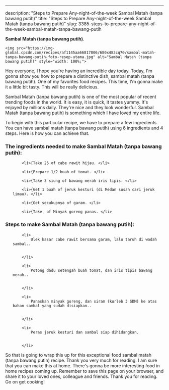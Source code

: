 ---
description: "Steps to Prepare Any-night-of-the-week Sambal Matah (tanpa bawang putih)"
title: "Steps to Prepare Any-night-of-the-week Sambal Matah (tanpa bawang putih)"
slug: 3385-steps-to-prepare-any-night-of-the-week-sambal-matah-tanpa-bawang-putih

<p>
	<strong>Sambal Matah (tanpa bawang putih)</strong>. 
	
</p>
<p>
	
	<img src="https://img-global.cpcdn.com/recipes/af1145aa66817806/680x482cq70/sambal-matah-tanpa-bawang-putih-foto-resep-utama.jpg" alt="Sambal Matah (tanpa bawang putih)" style="width: 100%;">
	
	
</p>
<p>
	Hey everyone, I hope you're having an incredible day today. Today, I'm gonna show you how to prepare a distinctive dish, sambal matah (tanpa bawang putih). One of my favorites food recipes. This time, I'm gonna make it a little bit tasty. This will be really delicious.
</p>
	
<p>
	Sambal Matah (tanpa bawang putih) is one of the most popular of recent trending foods in the world. It is easy, it is quick, it tastes yummy. It's enjoyed by millions daily. They're nice and they look wonderful. Sambal Matah (tanpa bawang putih) is something which I have loved my entire life.
</p>
<p>
	
</p>

<p>
To begin with this particular recipe, we have to prepare a few ingredients. You can have sambal matah (tanpa bawang putih) using 6 ingredients and 4 steps. Here is how you can achieve that.
</p>

<h3>The ingredients needed to make Sambal Matah (tanpa bawang putih):</h3>

<ol>
	
		<li>{Take 25 of cabe rawit hijau. </li>
	
		<li>{Prepare 1/2 buah of tomat. </li>
	
		<li>{Take 3 siung of bawang merah iris tipis. </li>
	
		<li>{Get 1 buah of jeruk kesturi (di Medan susah cari jeruk limau). </li>
	
		<li>{Get secukupnya of garam. </li>
	
		<li>{Take  of Minyak goreng panas. </li>
	
</ol>
<p>
	
</p>

<h3>Steps to make Sambal Matah (tanpa bawang putih):</h3>

<ol>
	
		<li>
			Ulek kasar cabe rawit bersama garam, lalu taruh di wadah sambal..
			
			
		</li>
	
		<li>
			Potong dadu setengah buah tomat, dan iris tipis bawang merah..
			
			
		</li>
	
		<li>
			Panaskan minyak goreng, dan siram (kurleb 3 SDM) ke atas bahan sambal yang sudah disiapkan..
			
			
		</li>
	
		<li>
			Peras jeruk kesturi dan sambal siap dihidangkan.
			
			
		</li>
	
</ol>

<p>
	
</p>

<p>
	So that is going to wrap this up for this exceptional food sambal matah (tanpa bawang putih) recipe. Thank you very much for reading. I am sure that you can make this at home. There's gonna be more interesting food in home recipes coming up. Remember to save this page on your browser, and share it to your loved ones, colleague and friends. Thank you for reading. Go on get cooking!
</p>
